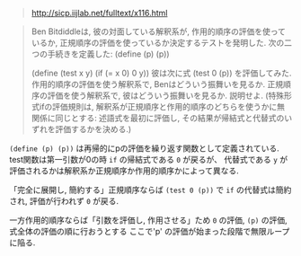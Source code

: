 > http://sicp.iijlab.net/fulltext/x116.html

> Ben Bitdiddleは, 彼の対面している解釈系が, 作用的順序の評価を使っているか, 正規順序の評価を使っているか決定するテストを発明した. 次の二つの手続きを定義した:
> (define (p) (p))
>
> (define (test x y)
>   (if (= x 0)
>       0
>       y))
> 彼は次に式
> (test 0 (p))
> を評価してみた. 作用的順序の評価を使う解釈系で, Benはどういう振舞いを見るか. 正規順序の評価を使う解釈系で, 彼はどういう振舞いを見るか. 説明せよ. (特殊形式ifの評価規則は, 解釈系が正規順序と作用的順序のどちらを使うかに無関係に同じとする: 述語式を最初に評価し, その結果が帰結式と代替式のいずれを評価するかを決める.)

`(define (p) (p))` は再帰的にpの評価を繰り返す関数として定義されている.
test関数は第一引数が0の時 `if` の帰結式である `0` が戻るが、
代替式である `y` が評価されるかは解釈系か正規順序か作用的順序かによって異なる.

「完全に展開し, 簡約する」正規順序ならば `(test 0 (p))` で `if` の代替式は簡約され, 評価が行われず `0` が戻る.

一方作用的順序ならば「引数を評価し, 作用させる」ため `0` の評価, `(p)` の評価, 式全体の評価の順に行おうとする
ここで'p' の評価が始まった段階で無限ループに陥る.

